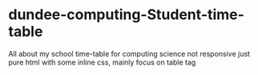 # dundee-computing-Student-time-table
All about my school time-table for computing science not responsive just pure html with some inline css, mainly focus on table tag
